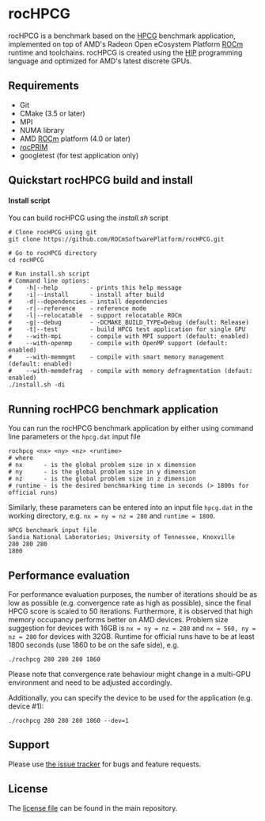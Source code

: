 # rocHPCG
rocHPCG is a benchmark based on the [HPCG][] benchmark application, implemented on top of AMD's Radeon Open eCosystem Platform [ROCm][] runtime and toolchains. rocHPCG is created using the [HIP][] programming language and optimized for AMD's latest discrete GPUs.

## Requirements
* Git
* CMake (3.5 or later)
* MPI
* NUMA library
* AMD [ROCm] platform (4.0 or later)
* [rocPRIM][]
* googletest (for test application only)

## Quickstart rocHPCG build and install

#### Install script
You can build rocHPCG using the *install.sh* script
```
# Clone rocHPCG using git
git clone https://github.com/ROCmSoftwarePlatform/rocHPCG.git

# Go to rocHPCG directory
cd rocHPCG

# Run install.sh script
# Command line options:
#    -h|--help         - prints this help message
#    -i|--install      - install after build
#    -d|--dependencies - install dependencies
#    -r|--reference    - reference mode
#    -l|--relocatable  - support relocatable ROCm
#    -g|--debug        - -DCMAKE_BUILD_TYPE=Debug (default: Release)
#    -t|--test         - build HPCG test application for single GPU
#    --with-mpi        - compile with MPI support (default: enabled)
#    --with-openmp     - compile with OpenMP support (default: enabled)
#    --with-memmgmt    - compile with smart memory management (default: enabled)
#    --with-memdefrag  - compile with memory defragmentation (defaut: enabled)
./install.sh -di
```

## Running rocHPCG benchmark application
You can run the rocHPCG benchmark application by either using command line parameters or the `hpcg.dat` input file
```
rochpcg <nx> <ny> <nz> <runtime>
# where
# nx      - is the global problem size in x dimension
# ny      - is the global problem size in y dimension
# nz      - is the global problem size in z dimension
# runtime - is the desired benchmarking time in seconds (> 1800s for official runs)
```

Similarly, these parameters can be entered into an input file `hpcg.dat` in the working directory, e.g. `nx = ny = nz = 280` and `runtime = 1800`.
```
HPCG benchmark input file
Sandia National Laboratories; University of Tennessee, Knoxville
280 280 280
1800
```

## Performance evaluation
For performance evaluation purposes, the number of iterations should be as low as possible (e.g. convergence rate as high as possible), since the final HPCG score is scaled to 50 iterations.
Furthermore, it is observed that high memory occupancy performs better on AMD devices. Problem size suggestion for devices with 16GB is `nx = ny = nz = 280` and `nx = 560, ny = nz = 280` for devices with 32GB. Runtime for official runs have to be at least 1800 seconds (use 1860 to be on the safe side), e.g.
```
./rochpcg 280 280 280 1860
```
Please note that convergence rate behaviour might change in a multi-GPU environment and need to be adjusted accordingly.

Additionally, you can specify the device to be used for the application (e.g. device #1):
```
./rochpcg 280 280 280 1860 --dev=1
```

## Support
Please use [the issue tracker][] for bugs and feature requests.

## License
The [license file][] can be found in the main repository.

[HPCG]: https://www.hpcg-benchmark.org/
[ROCm]: https://github.com/RadeonOpenCompute/ROCm
[HIP]: https://github.com/GPUOpen-ProfessionalCompute-Tools/HIP/
[rocPRIM]: https://github.com/ROCmSoftwarePlatform/rocPRIM
[the issue tracker]: https://github.com/ROCmSoftwarePlatform/rocHPCG/issues
[license file]: https://github.com/ROCmSoftwarePlatform/rocHPCG
